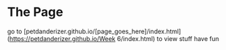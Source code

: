 # The Page
go to [petdanderizer.github.io/[page_goes_here]/index.html](https://petdanderizer.github.io/Week 6/index.html) to view stuff
have fun

